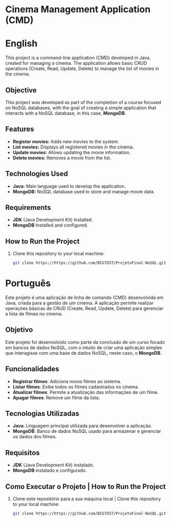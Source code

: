 # Cinema Management Application (CMD)

# English

This project is a command-line application (CMD) developed in Java, created for managing a cinema. The application allows basic CRUD operations (Create, Read, Update, Delete) to manage the list of movies in the cinema.

## Objective

This project was developed as part of the completion of a course focused on NoSQL databases, with the goal of creating a simple application that interacts with a NoSQL database, in this case, **MongoDB**.

## Features

- **Register movies:** Adds new movies to the system.
- **List movies:** Displays all registered movies in the cinema.
- **Update movies:** Allows updating the movie information.
- **Delete movies:** Removes a movie from the list.

## Technologies Used

- **Java:** Main language used to develop the application.
- **MongoDB:** NoSQL database used to store and manage movie data.

## Requirements
- **JDK** (Java Development Kit) Installed.
- **MongoDB** Installed and configured.

## How to Run the Project

1. Clone this repository to your local machine:

   ```bash
   git clone https://https://github.com/BIGTOST/ProjetoFinal-NoSQL.git

# Português

Este projeto é uma aplicação de linha de comando (CMD) desenvolvida em Java, criada para a gestão de um cinema. A aplicação permite realizar operações básicas de CRUD (Create, Read, Update, Delete) para gerenciar a lista de filmes no cinema.

## Objetivo

Este projeto foi desenvolvido como parte da conclusão de um curso focado em bancos de dados NoSQL, com o intuito de criar uma aplicação simples que interagisse com uma base de dados NoSQL, neste caso, o **MongoDB**.

## Funcionalidades

- **Registrar filmes**: Adiciona novos filmes ao sistema.
- **Listar filmes**: Exibe todos os filmes cadastrados no cinema.
- **Atualizar filmes**: Permite a atualização das informações de um filme.
- **Apagar filmes**: Remove um filme da lista.

## Tecnologias Utilizadas

- **Java**: Linguagem principal utilizada para desenvolver a aplicação.
- **MongoDB**: Banco de dados NoSQL usado para armazenar e gerenciar os dados dos filmes.

## Requisitos

- **JDK** (Java Development Kit) instalado.
- **MongoDB** instalado e configurado.

## Como Executar o Projeto | How to Run the Project

1. Clone este repositório para a sua máquina local | Clone this repository to your local machine:

   ```bash
   git clone https://https://github.com/BIGTOST/ProjetoFinal-NoSQL.git
